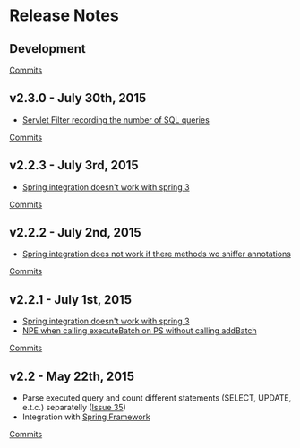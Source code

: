 # Release Notes

## Development

[Commits](https://github.com/bedrin/jdbc-sniffer/compare/2.3.0...master)

## v2.3.0 - July 30th, 2015
 * [Servlet Filter recording the number of SQL queries](https://github.com/bedrin/jdbc-sniffer/issues/51)
 
[Commits](https://github.com/bedrin/jdbc-sniffer/compare/2.2.2...2.3)

## v2.2.3 - July 3rd, 2015
 * [Spring integration doesn't work with spring 3](https://github.com/bedrin/jdbc-sniffer/issues/42)
 
[Commits](https://github.com/bedrin/jdbc-sniffer/compare/2.2.2...2.2.3)

## v2.2.2 - July 2nd, 2015
 * [Spring integration does not work if there methods wo sniffer annotations](https://github.com/bedrin/jdbc-sniffer/issues/47)
 
[Commits](https://github.com/bedrin/jdbc-sniffer/compare/2.2.1...2.2.2)

## v2.2.1 - July 1st, 2015
 * [Spring integration doesn't work with spring 3](https://github.com/bedrin/jdbc-sniffer/issues/42)
 * [NPE when calling executeBatch on PS without calling addBatch](https://github.com/bedrin/jdbc-sniffer/issues/44)
 
[Commits](https://github.com/bedrin/jdbc-sniffer/compare/2.2...2.2.1)

## v2.2 - May 22th, 2015
 * Parse executed query and count different statements (SELECT, UPDATE, e.t.c.) separatelly ([Issue 35](https://github.com/bedrin/jdbc-sniffer/issues/35))
 * Integration with [Spring Framework](https://github.com/bedrin/jdbc-sniffer/wiki/Spring-Framework)
 
[Commits](https://github.com/bedrin/jdbc-sniffer/compare/2.1...2.2)
